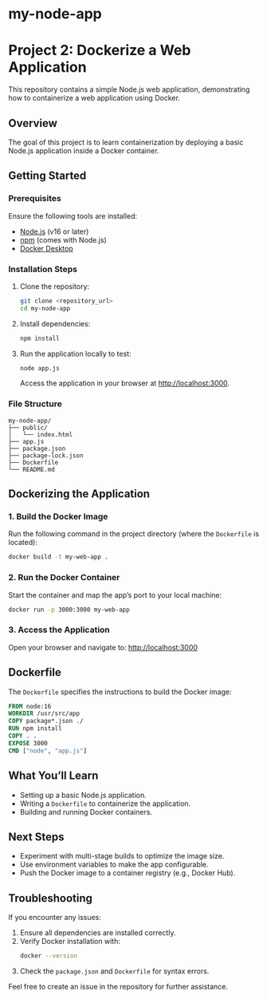 # my-node-app
# Project 2: Dockerize a Web Application

This repository contains a simple Node.js web application, demonstrating how to containerize a web application using Docker.

## **Overview**
The goal of this project is to learn containerization by deploying a basic Node.js application inside a Docker container.

## **Getting Started**

### Prerequisites
Ensure the following tools are installed:
- [Node.js](https://nodejs.org/) (v16 or later)
- [npm](https://www.npmjs.com/) (comes with Node.js)
- [Docker Desktop](https://www.docker.com/products/docker-desktop)

### Installation Steps

1. Clone the repository:
   ```bash
   git clone <repository_url>
   cd my-node-app
   ```

2. Install dependencies:
   ```bash
   npm install
   ```

3. Run the application locally to test:
   ```bash
   node app.js
   ```
   Access the application in your browser at [http://localhost:3000](http://localhost:3000).

### **File Structure**

```
my-node-app/
├── public/
│   └── index.html
├── app.js
├── package.json
├── package-lock.json
├── Dockerfile
└── README.md
```

## **Dockerizing the Application**

### 1. Build the Docker Image
Run the following command in the project directory (where the `Dockerfile` is located):
```bash
docker build -t my-web-app .
```

### 2. Run the Docker Container
Start the container and map the app’s port to your local machine:
```bash
docker run -p 3000:3000 my-web-app
```

### 3. Access the Application
Open your browser and navigate to:
[http://localhost:3000](http://localhost:3000)

## **Dockerfile**
The `Dockerfile` specifies the instructions to build the Docker image:
```dockerfile
FROM node:16
WORKDIR /usr/src/app
COPY package*.json ./
RUN npm install
COPY . .
EXPOSE 3000
CMD ["node", "app.js"]
```

## **What You’ll Learn**
- Setting up a basic Node.js application.
- Writing a `Dockerfile` to containerize the application.
- Building and running Docker containers.

## **Next Steps**
- Experiment with multi-stage builds to optimize the image size.
- Use environment variables to make the app configurable.
- Push the Docker image to a container registry (e.g., Docker Hub).

## **Troubleshooting**
If you encounter any issues:
1. Ensure all dependencies are installed correctly.
2. Verify Docker installation with:
   ```bash
   docker --version
   ```
3. Check the `package.json` and `Dockerfile` for syntax errors.

Feel free to create an issue in the repository for further assistance.

